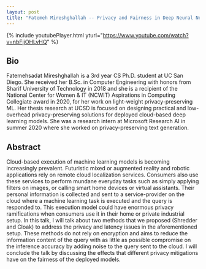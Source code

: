```yaml
---
layout: post
title: "Fatemeh Mireshghallah -- Privacy and Fairness in Deep Neural Network Inference"
---
```


{% include youtubePlayer.html yturl="https://www.youtube.com/watch?v=nbFjjOHLvHQ" %}

## Bio

Fatemehsadat Mireshghallah is a 3rd year CS Ph.D. student at UC San Diego. She received her B.Sc. in Computer Engineering with honors from Sharif University of Technology in 2018 and she is a recipient of the National Center for Women & IT (NCWIT) Aspirations in Computing Collegiate award in 2020, for her work on light-weight privacy-preserving ML. Her thesis research at UCSD is focused on designing practical and low-overhead privacy-preserving solutions for deployed cloud-based deep learning models. She was a research intern at Microsoft Research AI in summer 2020 where she worked on privacy-preserving text generation.

## Abstract

Cloud-based execution of machine learning models is becoming increasingly prevalent. Futuristic mixed or augmented reality and robotic applications rely on remote cloud localization services. Consumers also use these services to perform mundane everyday tasks such as simply applying filters on images, or calling smart home devices or virtual assistants. Their personal information is collected and sent to a service-provider on the cloud where a machine learning task is executed and the query is responded to. This execution model could have enormous privacy ramifications when consumers use it in their home or private industrial setup. In this talk, I will talk about two methods that we proposed (Shredder and Cloak) to address the privacy and latency issues in the aforementioned setup. These methods do not rely on encryption and aims to reduce the information content of the query with as little as possible compromise on the inference accuracy by adding noise to the query sent to the cloud. I will conclude the talk by discussing the effects that different privacy mitigations have on the fairness of the deployed models.
